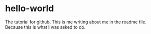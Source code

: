 # hello-world
The tutorial for github.
This is me writing about me in the readme file. Because this is what I was asked to do. 
